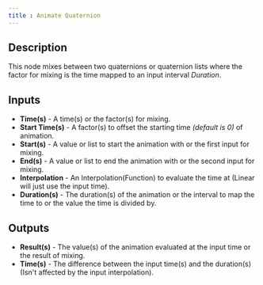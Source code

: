 ```yaml
---
title : Animate Quaternion
---
```


## Description

This node mixes between two quaternions or quaternion lists where the factor for mixing is
the time mapped to an input interval *Duration*.

## Inputs

- **Time(s)** - A time(s) or the factor(s) for mixing.
- **Start Time(s)** - A factor(s) to offset the starting time *(default is 0)*
  of animation.
- **Start(s)** - A value or list to start the animation with or the first input
    for mixing.
- **End(s)** - A value or list to end the animation with or the second input for
    mixing.
- **Interpolation** - An Interpolation(Function) to evaluate the time
    at (Linear will just use the input time).
- **Duration(s)** - The duration(s) of the animation or the interval to map
    the time to or the value the time is divided by.

## Outputs

- **Result(s)** - The value(s) of the animation evaluated at the input time
    or the result of mixing.
- **Time(s)** - The difference between the input time(s) and the duration(s)
    (Isn't affected by the input interpolation).
